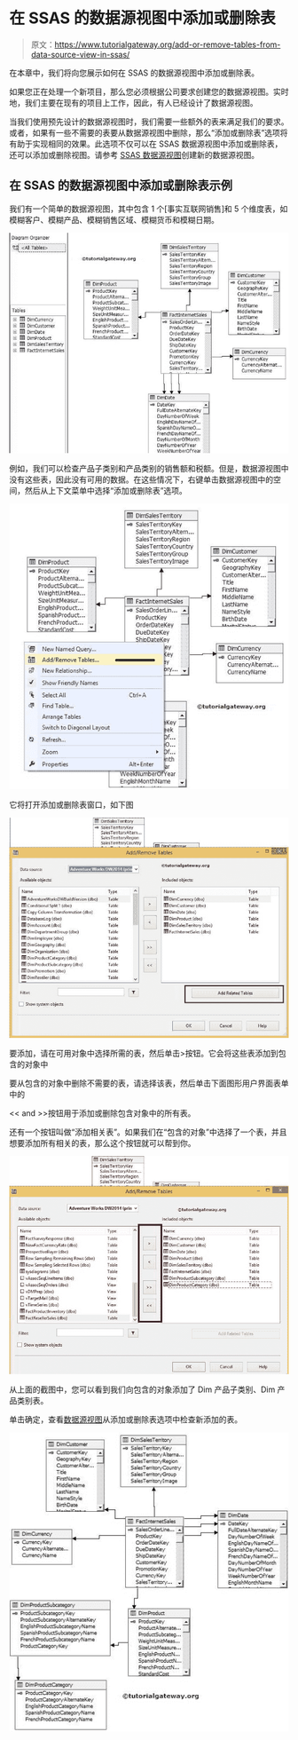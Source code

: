# 在 SSAS 的数据源视图中添加或删除表

> 原文：<https://www.tutorialgateway.org/add-or-remove-tables-from-data-source-view-in-ssas/>

在本章中，我们将向您展示如何在 SSAS 的数据源视图中添加或删除表。

如果您正在处理一个新项目，那么您必须根据公司要求创建您的数据源视图。实时地，我们主要在现有的项目上工作，因此，有人已经设计了数据源视图。

当我们使用预先设计的数据源视图时，我们需要一些额外的表来满足我们的要求。或者，如果有一些不需要的表要从数据源视图中删除，那么“添加或删除表”选项将有助于实现相同的效果。此选项不仅可以在 SSAS 数据源视图中添加或删除表，还可以添加或删除视图。请参考 [SSAS 数据源视图](https://www.tutorialgateway.org/ssas-data-source-view/)创建新的数据源视图。

## 在 SSAS 的数据源视图中添加或删除表示例

我们有一个简单的数据源视图，其中包含 1 个[事实互联网销售]和 5 个维度表，如模糊客户、模糊产品、模糊销售区域、模糊货币和模糊日期。

![SSAS Add or Remove Tables From Data Source View 1](img/1c3471d479bfc07d3836798ab7d96d9b.png)

例如，我们可以检查产品子类别和产品类别的销售额和税额。但是，数据源视图中没有这些表，因此没有可用的数据。在这些情况下，右键单击数据源视图中的空间，然后从上下文菜单中选择“添加或删除表”选项。

![SSAS Add or Remove Tables From Data Source View 2](img/c33fb190d6107983a6753a770991afa1.png)

它将打开添加或删除表窗口，如下图

![SSAS Add or Remove Tables From Data Source View 3](img/94ad9e5c226a66838856f1107c95522c.png)

要添加，请在可用对象中选择所需的表，然后单击>按钮。它会将这些表添加到包含的对象中

要从包含的对象中删除不需要的表，请选择该表，然后单击下面图形用户界面表单中的

<< and >>按钮用于添加或删除包含对象中的所有表。

还有一个按钮叫做“添加相关表”。如果我们在“包含的对象”中选择了一个表，并且想要添加所有相关的表，那么这个按钮就可以帮到你。

![SSAS Add or Remove Tables From Data Source View 4](img/fb178debc0537f3178d1f917b11aea12.png)

从上面的截图中，您可以看到我们向包含的对象添加了 Dim 产品子类别、Dim 产品类别表。

单击确定，查看[数据源视图](https://www.tutorialgateway.org/ssas-data-source-view/ "SSAS Data Source View")从添加或删除表选项中检查新添加的表。

![SSAS Add or Remove Tables From Data Source View 5](img/da57700556c881810d6adfab37bd823e.png)